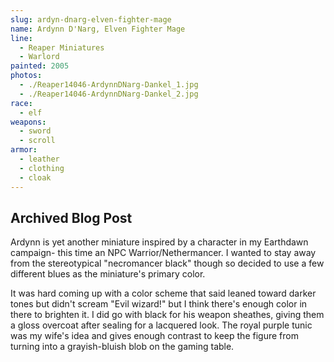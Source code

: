 ```yaml
---
slug: ardyn-dnarg-elven-fighter-mage
name: Ardynn D'Narg, Elven Fighter Mage
line:
  - Reaper Miniatures
  - Warlord
painted: 2005
photos:
  - ./Reaper14046-ArdynnDNarg-Dankel_1.jpg
  - ./Reaper14046-ArdynnDNarg-Dankel_2.jpg
race:
  - elf
weapons:
  - sword
  - scroll
armor:
  - leather
  - clothing
  - cloak
---
```


## Archived Blog Post

Ardynn is yet another miniature inspired by a character in my Earthdawn campaign- this time an NPC Warrior/Nethermancer. I wanted to stay away from the stereotypical "necromancer black" though so decided to use a few different blues as the miniature's primary color.

It was hard coming up with a color scheme that said leaned toward darker tones but didn't scream "Evil wizard!" but I think there's enough color in there to brighten it. I did go with black for his weapon sheathes, giving them a gloss overcoat after sealing for a lacquered look. The royal purple tunic was my wife's idea and gives enough contrast to keep the figure from turning into a grayish-bluish blob on the gaming table.
